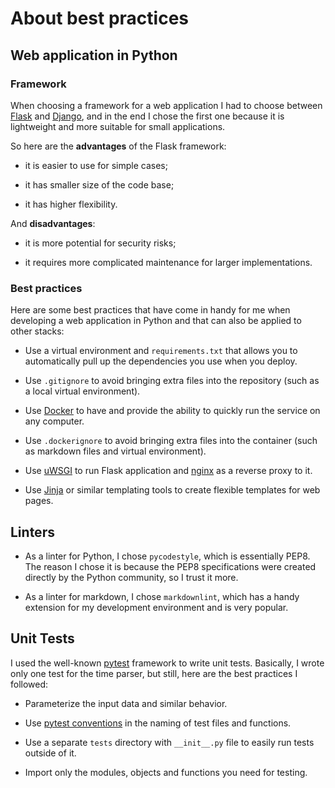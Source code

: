 # About best practices

## Web application in Python

### Framework

When choosing a framework for a web application I had to choose between [Flask](https://flask.palletsprojects.com/en/2.2.x/) and [Django](https://www.djangoproject.com), and in the end I chose the first one because it is lightweight and more suitable for small applications.

So here are the **advantages** of the Flask framework:

- it is easier to use for simple cases;

- it has smaller size of the code base;

- it has higher flexibility.

And **disadvantages**:

- it is more potential for security risks;

- it requires more complicated maintenance for larger implementations.

### Best practices

Here are some best practices that have come in handy for me when developing a web application in Python and that can also be applied to other stacks:

- Use a virtual environment and `requirements.txt` that allows you to automatically pull up the dependencies you use when you deploy.

- Use `.gitignore` to avoid bringing extra files into the repository (such as a local virtual environment).

- Use [Docker](https://www.docker.com) to have and provide the ability to quickly run the service on any computer.

- Use `.dockerignore` to avoid bringing extra files into the container (such as markdown files and virtual environment).

- Use [uWSGI](https://uwsgi-docs.readthedocs.io/en/latest/) to run Flask application and [nginx](https://www.nginx.com) as a reverse proxy to it.

- Use [Jinja](https://jinja.palletsprojects.com/en/3.1.x/) or similar templating tools to create flexible templates for web pages.

## Linters

- As a linter for Python, I chose `pycodestyle`, which is essentially PEP8. The reason I chose it is because the PEP8 specifications were created directly by the Python community, so I trust it more.

- As a linter for markdown, I chose `markdownlint`, which has a handy extension for my development environment and is very popular.

## Unit Tests

I used the well-known [pytest](http://pytest.org) framework to write unit tests. Basically, I wrote only one test for the time parser, but still, here are the best practices I followed:

- Parameterize the input data and similar behavior.

- Use [pytest conventions](https://docs.pytest.org/en/7.1.x/explanation/goodpractices.html#conventions-for-python-test-discovery) in the naming of test files and functions.

- Use a separate `tests` directory with `__init__.py` file to easily run tests outside of it.

- Import only the modules, objects and functions you need for testing.
